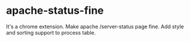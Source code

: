 # apache-status-fine
It's a chrome extension.
Make apache /server-status page fine. Add style and sorting support to process table.
